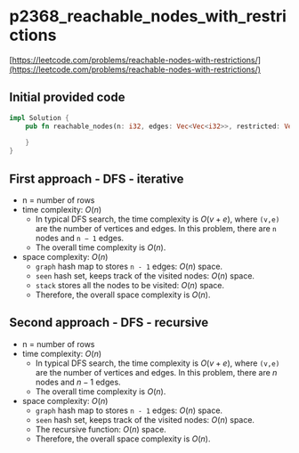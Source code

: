 # p2368_reachable_nodes_with_restrictions
[https://leetcode.com/problems/reachable-nodes-with-restrictions/](https://leetcode.com/problems/reachable-nodes-with-restrictions/)

## Initial provided code
```Rust
impl Solution {
    pub fn reachable_nodes(n: i32, edges: Vec<Vec<i32>>, restricted: Vec<i32>) -> i32 {
        
    }
}
```
## First approach - DFS - iterative

- n = number of rows
- time complexity: $O(n)$
  - In typical DFS search, the time complexity is $O(v + e)$, where `(v,e)` are the number of vertices and edges. In this problem, there are `n` nodes and `n − 1` edges.
  - The overall time complexity is $O(n)$.
- space complexity: $O(n)$
  - `graph` hash map to stores `n - 1` edges: $O(n)$ space.
  - `seen` hash set, keeps track of the visited nodes: $O(n)$ space.
  - `stack` stores all the nodes to be visited: $O(n)$ space.
  - Therefore, the overall space complexity is $O(n)$.

## Second approach - DFS - recursive

- n = number of rows
- time complexity: $O(n)$
  - In typical DFS search, the time complexity is $O(v + e)$, where `(v,e)` are the number of vertices and edges. In this problem, there are $n$ nodes and $n−1$ edges.
  - The overall time complexity is $O(n)$.
- space complexity: $O(n)$
  - `graph` hash map to stores `n - 1` edges: $O(n)$ space.
  - `seen` hash set, keeps track of the visited nodes: $O(n)$ space.
  - The recursive function: $O(n)$ space.
  - Therefore, the overall space complexity is $O(n)$.







